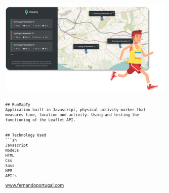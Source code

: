 

![image](https://raw.githubusercontent.com/fernandogiroto/RunMapTy/main/runapp.jpg)
```

## RunMapTy
Application built in Javascript, physical activity marker that measures time, location and activity. Using and testing the functioning of the Leaflet API.


## Technology Used
```sh
Javascript
NodeJs
HTML
Css
Sass
NPM
API's
```

www.fernandoportugal.com
